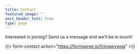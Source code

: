 ```yaml
---
title: Contact
featured_image: ''
omit_header_text: true
type: page
---
```


Interested in joining? Send us a message and we'll be in touch!

{{< form-contact action="https://formspree.io/f/xnqwywgg"  >}}
